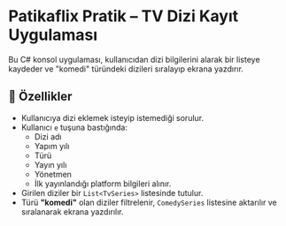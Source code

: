 # Patikaflix Pratik – TV Dizi Kayıt Uygulaması

Bu C# konsol uygulaması, kullanıcıdan dizi bilgilerini alarak bir listeye kaydeder ve "komedi" türündeki dizileri sıralayıp ekrana yazdırır.

## 🚀 Özellikler

- Kullanıcıya dizi eklemek isteyip istemediği sorulur.
- Kullanıcı `e` tuşuna bastığında:
  - Dizi adı
  - Yapım yılı
  - Türü
  - Yayın yılı
  - Yönetmen
  - İlk yayınlandığı platform bilgileri alınır.
- Girilen diziler bir `List<TvSeries>` listesinde tutulur.
- Türü **"komedi"** olan diziler filtrelenir, `ComedySeries` listesine aktarılır ve sıralanarak ekrana yazdırılır.
